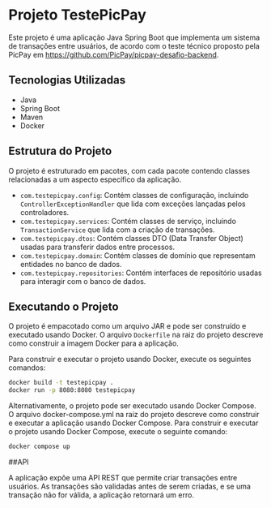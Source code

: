 # Projeto TestePicPay

Este projeto é uma aplicação Java Spring Boot que implementa um sistema de transações entre usuários, de acordo com o teste técnico proposto pela PicPay em https://github.com/PicPay/picpay-desafio-backend.

## Tecnologias Utilizadas

- Java
- Spring Boot
- Maven
- Docker

## Estrutura do Projeto

O projeto é estruturado em pacotes, com cada pacote contendo classes relacionadas a um aspecto específico da aplicação.

- `com.testepicpay.config`: Contém classes de configuração, incluindo `ControllerExceptionHandler` que lida com exceções lançadas pelos controladores.
- `com.testepicpay.services`: Contém classes de serviço, incluindo `TransactionService` que lida com a criação de transações.
- `com.testepicpay.dtos`: Contém classes DTO (Data Transfer Object) usadas para transferir dados entre processos.
- `com.testepicpay.domain`: Contém classes de domínio que representam entidades no banco de dados.
- `com.testepicpay.repositories`: Contém interfaces de repositório usadas para interagir com o banco de dados.

## Executando o Projeto

O projeto é empacotado como um arquivo JAR e pode ser construído e executado usando Docker. O arquivo `Dockerfile` na raiz do projeto descreve como construir a imagem Docker para a aplicação.

Para construir e executar o projeto usando Docker, execute os seguintes comandos:

```bash
docker build -t testepicpay .
docker run -p 8080:8080 testepicpay
```
Alternativamente, o projeto pode ser executado usando Docker Compose. O arquivo docker-compose.yml na raiz do projeto descreve como construir e executar a aplicação usando Docker Compose.  Para construir e executar o projeto usando Docker Compose, execute o seguinte comando:
```bash
docker compose up
```

##API


A aplicação expõe uma API REST que permite criar transações entre usuários. As transações são validadas antes de serem criadas, e se uma transação não for válida, a aplicação retornará um erro.
